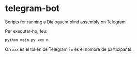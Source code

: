 # telegram-bot

Scripts for running a Dialoguem blind assembly on Telegram

Per executar-ho, feu:

```sh
python main.py xxx n
```

On `xxx` és el token de Telegram i `n` és el nombre de participants.
